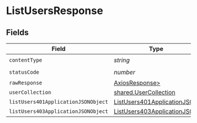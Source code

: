 # ListUsersResponse


## Fields

| Field                                                                                 | Type                                                                                  | Required                                                                              | Description                                                                           |
| ------------------------------------------------------------------------------------- | ------------------------------------------------------------------------------------- | ------------------------------------------------------------------------------------- | ------------------------------------------------------------------------------------- |
| `contentType`                                                                         | *string*                                                                              | :heavy_check_mark:                                                                    | N/A                                                                                   |
| `statusCode`                                                                          | *number*                                                                              | :heavy_check_mark:                                                                    | N/A                                                                                   |
| `rawResponse`                                                                         | [AxiosResponse>](https://axios-http.com/docs/res_schema)                              | :heavy_minus_sign:                                                                    | N/A                                                                                   |
| `userCollection`                                                                      | [shared.UserCollection](../../models/shared/usercollection.md)                        | :heavy_minus_sign:                                                                    | OK                                                                                    |
| `listUsers401ApplicationJSONObject`                                                   | [ListUsers401ApplicationJSON](../../models/operations/listusers401applicationjson.md) | :heavy_minus_sign:                                                                    | Unauthenticated                                                                       |
| `listUsers403ApplicationJSONObject`                                                   | [ListUsers403ApplicationJSON](../../models/operations/listusers403applicationjson.md) | :heavy_minus_sign:                                                                    | Forbidden                                                                             |